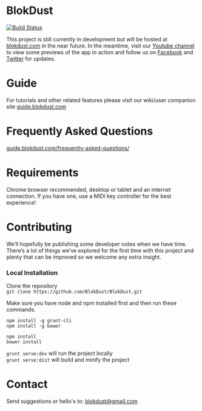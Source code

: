 BlokDust
========

[![Build Status](https://travis-ci.org/BlokDust/BlokDust.svg)](https://travis-ci.org/BlokDust/BlokDust)


This project is still currently in development but will be hosted at  [blokdust.com](https://blokdust.com) in the near future. In the meantime, visit our [Youtube channel](https://www.youtube.com/channel/UCukBbnIMiUZBbD4fJHrcHZQ) to view some previews of the app in action and follow us on [Facebook](https://www.facebook.com/blokdust) and [Twitter](https://twitter.com/blokdust) for updates.



# Guide
For tutorials and other related features please visit our wiki/user companion site [guide.blokdust.com](https://guide.blokdust.com)



# Frequently Asked Questions
[guide.blokdust.com/frequently-asked-questions/](https://guide.blokdust.com/frequently-asked-questions/)



# Requirements 
Chrome browser recommended, desktop or tablet and an internet connection. If you have one, use a MIDI key controller for the best experience!



# Contributing

We’ll hopefully be publishing some developer notes when we have time. There’s a lot of things we’ve explored for the first time with this project and plenty that can be improved so we welcome any extra insight.

### Local Installation

Clone the repository   
`git clone https://github.com/BlokDust/BlokDust.git`

Make sure you have node and npm installed first and then run these commands.  

`npm install -g grunt-cli`      
`npm install -g bower`

`npm install`     
`bower install`

`grunt serve:dev` will run the project locally     
`grunt serve:dist` will build and minify the project  



# Contact
Send suggestions or hello's to: blokdust@gmail.com